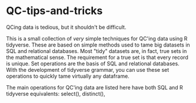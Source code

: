 # QC-tips-and-tricks

QCing data is tedious, but it shouldn't be difficult.

This is a small collection of *very* simple techniques for QC'ing data using R tidyverse. These are based on simple methods used to tame big datasets in SQL and relational databases. Most "tidy" datasets are, in fact, true sets in the mathematical sense. The requirement for a true set is that every record is unique. Set operations are the basis of SQL and relational databases. With the development of tidyverse grammar, you can use these set operations to quickly tame virtually any dataframe.

The main operations for QC'ing data are listed here have both SQL and R tidyverse equivalents: select(), distinct(), 

